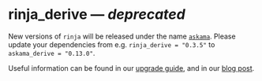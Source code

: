 # rinja_derive — *deprecated*

New versions of `rinja` will be released under the name [`askama`](https://crates.io/crates/askama).
Please update your dependencies from e.g. `rinja_derive = "0.3.5"` to `askama_derive = "0.13.0"`.

Useful information can be found in our [upgrade guide], and in our [blog post].

[upgrade guide]: https://askama.readthedocs.io/en/v0.13.0/upgrading.html
[blog post]: https://blog.guillaume-gomez.fr/articles/2025-03-19+Askama+and+Rinja+merge

